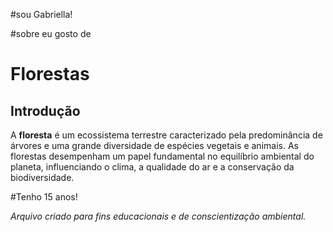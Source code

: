#sou Gabriella!

#sobre eu 
gosto de 
# Florestas

## Introdução

A **floresta** é um ecossistema terrestre caracterizado pela predominância de árvores e uma grande diversidade de espécies vegetais e animais. As florestas desempenham um papel fundamental no equilíbrio ambiental do planeta, influenciando o clima, a qualidade do ar e a conservação da biodiversidade.

#Tenho 15 anos!




*Arquivo criado para fins educacionais e de conscientização ambiental.*
